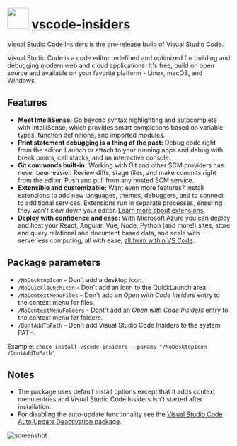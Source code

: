 # <img src="https://cdn.jsdelivr.net/gh/chocolatey-community/chocolatey-coreteampackages@ae1af716af9c16500e7f6f45d650f1dbf3d372fd/icons/vscode-insiders.png" width="48" height="48"/> [vscode-insiders](https://chocolatey.org/packages/vscode-insiders)

Visual Studio Code Insiders is the pre-release build of Visual Studio Code.

Visual Studio Code is a code editor redefined and optimized for building and debugging modern web and cloud applications. It's free, build on open source and available on your favorite platform - Linux, macOS, and Windows.

## Features

- **Meet IntelliSense:** Go beyond syntax highlighting and autocomplete with IntelliSense, which provides smart completions based on variable types, function definitions, and imported modules.
- **Print statement debugging is a thing of the past:** Debug code right from the editor. Launch or attach to your running apps and debug with break points, call stacks, and an interactive console.
- **Git commands built-in:** Working with Git and other SCM providers has never been easier. Review diffs, stage files, and make commits right from the editor. Push and pull from any hosted SCM service.
- **Extensible and customizable:** Want even more features? Install extensions to add new languages, themes, debuggers, and to connect to additional services. Extensions run in separate processes, ensuring they won't slow down your editor. [Learn more about extensions.](https://code.visualstudio.com/docs/editor/extension-gallery)
- **Deploy with confidence and ease:** With [Microsoft Azure](https://azure.microsoft.com/) you can deploy and host your React, Angular, Vue, Node, Python (and more!) sites, store and query relational and document based data, and scale with serverless computing, all with ease, [all from within VS Code](https://code.visualstudio.com/docs/azure/extensions).

## Package parameters

- `/NoDesktopIcon` - Don't add a desktop icon.
- `/NoQuicklaunchIcon` - Don't add an icon to the QuickLaunch area.
- `/NoContextMenuFiles` - Don't add an _Open with Code Insiders_ entry to the context menu for files.
- `/NoContextMenuFolders` - Dont't add an _Open with Code Insiders_ entry to the context menu for folders.
- `/DontAddToPath` - Don't add Visual Studio Code Insiders to the system PATH.

Example: `choco install vscode-insiders --params "/NoDesktopIcon /DontAddToPath"`

## Notes

- The package uses default install options except that it adds context menu entries and Visual Studio Code Insiders isn't started after installation.
- For disabling the auto-update functionality see the [Visual Studio Code Auto Update Deactivation package](https://chocolatey.org/packages/visualstudiocode-disableautoupdate).

![screenshot](https://cdn.jsdelivr.net/gh/chocolatey-community/chocolatey-coreteampackages@ae1af716af9c16500e7f6f45d650f1dbf3d372fd/automatic/vscode-insiders/screenshot.png)
